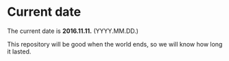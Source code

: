 # Current date

The current date is **2016.11.11.** (YYYY.MM.DD.)

This repository will be good when the world ends, so we will know how long it lasted.